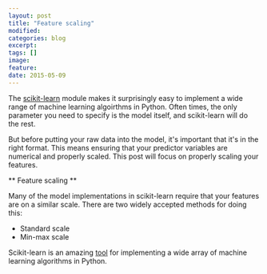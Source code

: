 ```yaml
---
layout: post
title: "Feature scaling"
modified:
categories: blog
excerpt: 
tags: []
image:
feature:
date: 2015-05-09
---
```


The [scikit-learn](http://scikit-learn.org/stable/) module makes it surprisingly easy to implement a wide range of machine learning algoirthms in Python. Often times, the only parameter you need to specify is the model itself, and scikit-learn will do the rest.

But before putting your raw data into the model, it's important that it's in the right format. This means ensuring that your predictor variables are numerical and properly scaled. This post will focus on properly scaling your features.

** Feature scaling **

Many of the model implementations in scikit-learn require that your features are on a similar scale. There are two widely accepted methods for doing this:
* Standard scale
* Min-max scale 


Scikit-learn is an amazing [tool](http://scikit-learn.org/stable/) for implementing a wide array of machine learning algorithms in Python.

